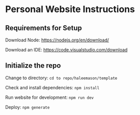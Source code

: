 # Personal Website Instructions

## Requirements for Setup 

Download Node:
https://nodejs.org/en/download/

Download an IDE:
https://code.visualstudio.com/download


## Initialize the repo

Change to directory: `cd to repo/haleemason/template`

Check and install dependencies: `npm install` 

Run website for development: `npm run dev`

Deploy: `npm generate`